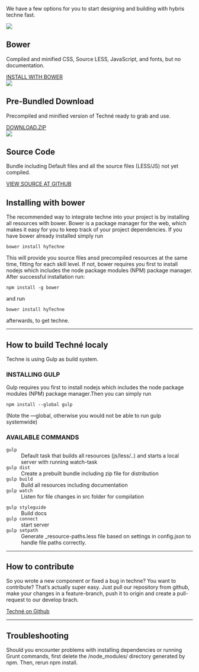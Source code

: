 <div id="visual-system" class="hyGettingStartedPage">
    <div class="container-fluid" >
        <div class="page-header  customFonts">
            <!--<h1 class="">Download &amp; Get Started</h1>-->
            <p class="text-center">We have a few options for you to start designing and building with hybris techne fast.</p>
        </div>
        <div class="row column definitions customFonts downloadOptions">
            <div class="col-xs-12 col-sm-4 text-center">
                <img src="images/techne_Parrot.png"></img>
                <h2 class="dosis-semibold">Bower</h2>
                <p class="dosis-book">Compiled and minified CSS, Source LESS,  JavaScript, and fonts, but no documentation.</p>
                <a class="btn btn-warning dosis-book" href="https://libraries.io/bower/hyTechne">INSTALL WITH BOWER</a>
            </div>
            <div class="col-xs-12 col-sm-4 text-center">
                <img src="images/techne_Zip.png"></img>
                <h2 class="dosis-semibold">Pre-Bundled Download</h2>
                <p class="dosis-book">Precompiled and minified version of Techné ready to grab and use.</p>
                <a class="btn btn-warning dosis-book" href="/public/release-archive">DOWNLOAD.ZIP</a>
            </div>
            <div class="col-xs-12 col-sm-4 text-center">
                <img src="images/techne_Cat.png"></img>
                <h2 class="dosis-semibold">Source Code</h2>
                <p class="dosis-book">Bundle including Default files and all the source files (LESS/JS) not yet compiled.</p>
                <a class="btn btn-warning dosis-book" href="https://github.com/hybris/techne">VIEW SOURCE AT GITHUB</a>
            </div>
        </div>
    </div>
    <div class="hyInstall container-fluid">
        <div class="col-xs-12">
            <h2 id="installingBower" class="dosis-semibold">Installing with bower</h2>
            <p>
                The recommended way to integrate techne into your project is by installing all resources with bower. Bower is a package manager for the web, which makes it easy for you to keep track of your project dependencies. If you have bower already installed simply run
            </p>
            <code>bower install hyTechne</code>
            <p>  
                This will provide you source files ansd precompiled resources at the same time, fitting for each skill level.
                If not, bower requires you first to install nodejs which includes the node package modules (NPM) package manager. After successful installation run:
            </p>
            <code>npm install -g bower</code>
            <p>and run</p>
            <code>bower install hyTechne</code> 
            <p>afterwards, to get techne.</p>
        </div>
        <div class="col-xs-12">
            <hr>
        </div>
        <div class="col-xs-12">
            <h2 class="dosis-semibold">How to build Techné localy</h2>
            <p>
                Techne is using Gulp as build system. 
            </p>
            <h3>INSTALLING GULP</h3>
            <p>
                Gulp requires you first to install nodejs which includes the node package modules (NPM) package manager.Then you can simply run 
            </p>
            <code>npm install --global gulp</code>
            <p>(Note the —global, otherwise you would not be able to run gulp systemwide)</p>
            <h3>AVAILABLE COMMANDS</h3>
            <div class="row">
                <div class="col-xs-12 col-md-6">
                    <dl>
                        <dt><code>gulp</code></dt>
                        <dd>Default task that builds all resources (js/less/..) and starts a local server with running watch-task</dd>
                        <dt><code>gulp dist</code></dt>
                        <dd>Create a prebuilt bundle including zip file for distribution</dd>
                        <dt><code>gulp build</code></dt>
                        <dd>Build all resources including documentation</dd>
                        <dt><code>gulp watch</code></dt>
                        <dd>Listen for file changes in src folder for compilation</dd>
                    </dl>
                </div>
                <div class="col-xs-12 col-md-6">
                    <dl>
                        <dt><code>gulp styleguide</code></dt>
                        <dd>Build docs</dd>
                        <dt><code>gulp connect</code></dt>
                        <dd>start server</dd>
                        <dt><code>gulp setpath</code></dt>
                        <dd>Generate _resource-paths.less file based on settings in config.json to handle file paths correctly.</dd>
                    </dl>
                </div>
            </div>
        </div>
        <div class="col-xs-12">
            <hr>
        </div>
        <div class="col-xs-12">
            <h2 class="dosis-semibold">How to contribute</h2>
            <p>So you wrote a new component or fixed a bug in techne? You want to contribute? That’s actually super easy. Just pull our repository from github, make your changes in a feature-branch, push it to origin and create a pull-request to our develop brach.
            </p>
            <a href="https://github.com/hybris/techne">Techné on Github</a>
        </div>
        <div class="col-xs-12">
            <hr>
        </div>
        <div class="col-xs-12">
            <h2 class="dosis-semibold">Troubleshooting</h2>
            <p>Should you encounter problems with installing dependencies or running Grunt commands, first delete the /node_modules/ directory generated by npm. Then, rerun npm install.</p>
        </div>
    </div>
</div>